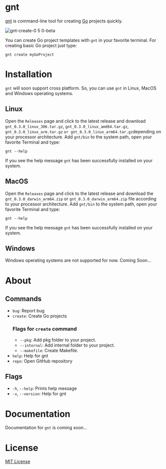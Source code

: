 # gnt
[gnt](https://github.com/lnxwizard/gnt) is command-line tool for creating [Go](https://github.com/golang/go) projects quickly.

![gnt-create-0 5 0-beta](https://github.com/lnxwizard/gnt/assets/91411319/d959f76a-c9d6-458e-ba66-c12657366816)

You can create Go project templates with `gnt` in your favorite terminal. For creating basic Go project just type:
```shell
gnt create myGoProject
```

# Installation
`gnt` will soon support cross platform. So, you can use `gnt` in Linux, MacOS and Windows operating systems.

## Linux
Open the `Releases` page and click to the latest release and download `gnt_0.3.0_linux_386.tar.gz`, `gnt_0.3.0_linux_amd64.tar.gz`, `gnt_0.3.0_linux_arm.tar.gz` `or gnt_0.3.0_linux_arm64.tar.gz`depending on your processor architecture. Add `gnt/bin` to the system path, open your favorite Terminal and type:
```shell
gnt --help
```
If you see the help message `gnt` has been successfully installed on your system.

## MacOS
Open the `Releases` page and click to the latest release and download the `gnt_0.3.0_darwin_arm64.zip` or `gnt_0.3.0_darwin_arm64.zip` file according to your processor architecture. Add `gnt/bin` to the system path, open your favorite Terminal and type:
```shell
gnt --help
```
If you see the help message `gnt` has been successfully installed on your system.

## Windows
Windows operating systems are not supported for now. Coming Soon...

# About
## Commands
- `bug`: Report bug
- `create`: Create Go projects
  ### Flags for `create` command
  - `--pkg`: Add pkg folder to your project.
  - `--internal`: Add internal folder to your project.
  - `--makefile`: Create Makefile.
- `help`: Help for gnt
- `repo`: Open GitHub repository

## Flags
- `-h`, `--help`: Prints help message
- `-v`, `--version`: Help for gnt

# Documentation
Documentation for `gnt` is coming soon...

# License
[MIT License](LICENSE)
